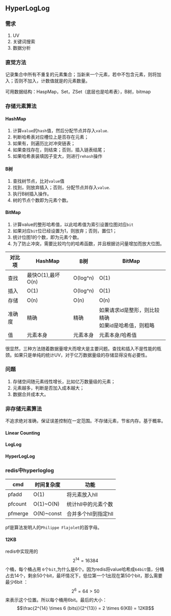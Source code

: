 ## HyperLogLog

### 需求

1. UV
2. 关键词搜索
3. 数据分析

### 直觉方法

记录集合中所有不重复的元素集合；当新来一个元素，若中不包含元素，则将加入；否则不加入，计数值就是的元素数量。

可用数据结构：HaspMap，Set，ZSet（底层也是哈希表），B树，bitmap

### 存储元素算法

#### HashMap

1. 计算`value`的`hash`值，然后分配节点并存入`value`.
2. 判断哈希表对应槽位上是否存在元素；
3. 如果有，则遍历比对冲突链表；
4. 如果查找存在，则结束；否则，插入链表结尾；
5. 如果哈希表装填因子变大，则进行`rehash`操作

#### B树

1. 查找树节点，比对`value`值
2. 找到，则放弃插入；否则，分配节点并存入`value`.
3. 执行B树插入操作。
4. 树的节点个数即为元素个数。

#### BitMap

1. 计算value的整形哈希值，以此哈希值为索引设置位图对应`bit`
2. 如果对应`bit`位已经设置为1，则放弃；否则，置位1；
3. 统计位图1的个数，即为元素个数。
4. 为了防止冲突，需要比较均匀的哈希函数，并且根据访问量增加而放大位图。

| 对比项 | HashMap           | B树      | BitMap                                                 |
| ------ | ----------------- | -------- | ------------------------------------------------------ |
| 查找   | 最快O(1),最坏O(n) | O(log^n) | O(1)                                                   |
| 插入   | O(1)              | O(log^n) | O(1)                                                   |
| 存储   | O(n)              | O(n)     | O(n)                                                   |
| 准确度 | 精确              | 精确     | 如果请求id是整形，则比较精确<br>如果id是哈希值，则粗略 |
| 值     | 元素本身          | 元素本身 | 元素本身/哈希值                                        |

很显然，三种方法随着数据量增大而增大是主要问题。查找和插入不是性能的瓶颈。如果只是单纯的统计UV，对于亿万数据量级的存储显得没有必要性。

### 问题

1. 存储空间随元素线性增长，比如亿万数量级的元素；
2. 元素越多，判断是否加入成本越大；
3. 数据合并成本大。

### 非存储元素算法

不追求绝对准确，保证误差控制在一定范围。不存储元素，节省内存。基于概率。

#### Linear Counting

#### LogLog

#### HyperLogLog



### redis中hyperloglog

| cmd     | 时间复杂度 | 功能                 |
| ------- | ---------- | -------------------- |
| pfadd   | O(1)       | 将元素放入hll        |
| pfcount | O(1)~O(N)  | 统计hll中的元素个数  |
| pfmerge | O(N)~const | 合并多个hll到指定hll |

pf是算法发明人的`Philippe Flajolet`的首字母。

#### 12KB

redis中实现用的$$2^{14}=16384$$个桶，每个桶占用 `6`个`bit`,为什么是6个。因为redis将value哈希成`64bit`值，分桶占去14个，剩余50个bit，最坏情况下，低位第一个1出现在第50个bit，那么需要最少6bit ：$$2^{6}=64 > 50$$ 来表示这个位置。所以每个桶用6bit。最后的大小：$$\frac{2^{14} \times 6  (bits)}{2^{13}} = 2 \times 6(KB) = 12KB$$ 